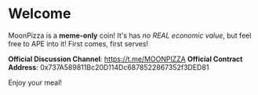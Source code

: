 # Welcome

MoonPizza is a **meme-only** coin! It's has _no REAL economic value_, but feel free to APE into it!
First comes, first serves!

**Official Discussion Channel**: https://t.me/MOONPlZZA
**Official Contract Address**: 0x737A589811Bc20D114Dc6878522867352f3DED81

Enjoy your meal!
